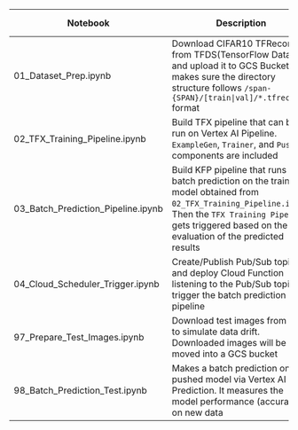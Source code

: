 Notebook | Description | Colab Link
--- | --- | --- | 
01_Dataset_Prep.ipynb | Download CIFAR10 TFRecord from TFDS(TensorFlow Dataset) and upload it to GCS Bucket. It makes sure the directory structure follows `/span-{SPAN}/[train\|val]/*.tfrecord` format | [![Open In Collab](https://colab.research.google.com/assets/colab-badge.svg)](http://colab.research.google.com/github/deep-diver/Continuous-Adaptation-for-Machine-Learning-System-to-Data-Changes/blob/main/notebooks/01_Dataset_Prep.ipynb)
02_TFX_Training_Pipeline.ipynb | Build TFX pipeline that can be run on Vertex AI Pipeline. `ExampleGen`, `Trainer`, and `Pusher` components are included | [![Open In Collab](https://colab.research.google.com/assets/colab-badge.svg)](http://colab.research.google.com/github/deep-diver/Continuous-Adaptation-for-Machine-Learning-System-to-Data-Changes/blob/main/notebooks/02_TFX_Training_Pipeline.ipynb)
03_Batch_Prediction_Pipeline.ipynb | Build KFP pipeline that runs batch prediction on the trained model obtained from `02_TFX_Training_Pipeline.ipynb`. Then the `TFX Training Pipeline` gets triggered based on the evaluation of the predicted results | [![Open In Collab](https://colab.research.google.com/assets/colab-badge.svg)](http://colab.research.google.com/github/deep-diver/Continuous-Adaptation-for-Machine-Learning-System-to-Data-Changes/blob/main/notebooks/03_Batch_Prediction_Pipeline.ipynb)
04_Cloud_Scheduler_Trigger.ipynb | Create/Publish Pub/Sub topic, and deploy Cloud Function listening to the Pub/Sub topic to trigger the batch prediction pipeline | [![Open In Collab](https://colab.research.google.com/assets/colab-badge.svg)](http://colab.research.google.com/github/deep-diver/Continuous-Adaptation-for-Machine-Learning-System-to-Data-Changes/blob/main/notebooks/04_Cloud_Scheduler_Trigger.ipynb)
97_Prepare_Test_Images.ipynb | Download test images from [Bing](https://www.bing.com/) to simulate data drift. Downloaded images will be moved into a GCS bucket | [![Open In Collab](https://colab.research.google.com/assets/colab-badge.svg)](http://colab.research.google.com/github/deep-diver/Continuous-Adaptation-for-Machine-Learning-System-to-Data-Changes/blob/main/notebooks/97_Prepare_Test_Images.ipynb)
98_Batch_Prediction_Test.ipynb | Makes a batch prediction on a pushed model via Vertex AI Prediction. It measures the model performance (accuracy) on new data | [![Open In Collab](https://colab.research.google.com/assets/colab-badge.svg)](http://colab.research.google.com/github/deep-diver/Continuous-Adaptation-for-Machine-Learning-System-to-Data-Changes/blob/main/notebooks/98_Batch_Prediction_Test.ipynb)
